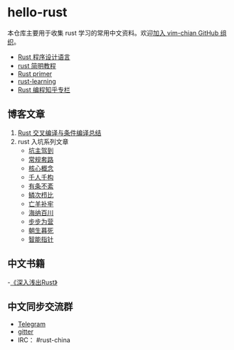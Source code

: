 # hello-rust

本仓库主要用于收集 rust 学习的常用中文资料。欢迎[加入 vim-chian GitHub 组织](http://probot-invite.herokuapp.com/join/eyJhbGciOiJIUzI1NiIsInR5cCI6IkpXVCJ9.eyJzdWIiOiJydXN0LWNoaW5hIiwiaXNzIjo3NDE0ODYxLCJyb2xlIjoibWVtYmVyIiwiaWF0IjoxNTg0NjI0MTU4fQ.3eRbwplsfcW8P0UByzPt8IhvWu_mijvrXpu4z0BNyd4)。

- [Rust 程序设计语言](https://kaisery.github.io/trpl-zh-cn/)
- [rust 简明教程](https://geektutu.com/post/quick-rust.html)
- [Rust primer](https://legacy.gitbook.com/book/rustcc/rustprimer)
- [rust-learning](https://github.com/ctjhoa/rust-learning)
- [Rust 编程知乎专栏](https://zhuanlan.zhihu.com/rust-lang)

## 博客文章

1. [Rust 交叉编译与条件编译总结](https://juejin.im/entry/5bf6623351882521c8113e0d)
2. rust 入坑系列文章
   - [坑主驾到](https://juejin.im/entry/5d8a37226fb9a04dda70824f)
   - [常规套路](https://juejin.im/entry/5d9ca2925188252e097569c5)
   - [核心概念](https://juejin.im/entry/5da495715188251c7b5921ad)
   - [千人千构](https://juejin.im/entry/5db6f21551882564586e7567)
   - [有条不紊](https://juejin.im/entry/5dc0536af265da4d1518ed41)
   - [鳞次栉比](https://juejin.im/entry/5de52aabf265da05f264c278)
   - [亡羊补牢](https://juejin.im/entry/5e0c32386fb9a0484650828d)
   - [海纳百川](https://juejin.im/entry/5e1f291bf265da3e4244e164)
   - [步步为营](https://juejin.im/entry/5e4ff30251882549453861e8)
   - [朝生暮死](https://juejin.im/entry/5e5e6a96e51d45270d531796)
   - [智能指针](https://juejin.im/entry/5e67a9aee51d4527086b4c3a)

## 中文书籍

-[《深入浅出Rust》](https://book.douban.com/subject/30312231/) 

## 中文同步交流群

- [Telegram](https://t.me/joinchat/EazwP0ggie4PEkPGjbR5hw)
- [gitter](https://gitter.im/rust-china/community)
- IRC： #rust-china
